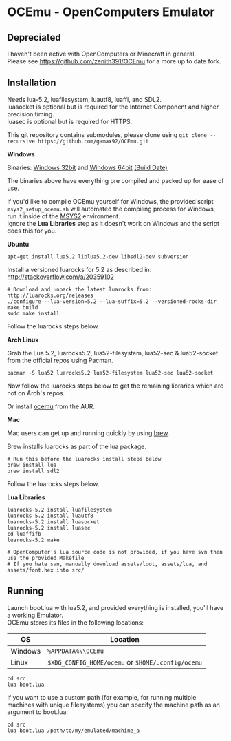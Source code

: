 OCEmu - OpenComputers Emulator
==============================

Depreciated
-----------
I haven't been active with OpenComputers or Minecraft in general.  
Please see https://github.com/zenith391/OCEmu for a more up to date fork.

Installation
------------

Needs lua-5.2, luafilesystem, luautf8, luaffi, and SDL2.  
luasocket is optional but is required for the Internet Component and higher precision timing.  
luasec is optional but is required for HTTPS.

This git repository contains submodules, please clone using `git clone --recursive https://github.com/gamax92/OCEmu.git`

**Windows**

Binaries: [Windows 32bit](https://gamax92.keybase.pub/ocemu/OCEmu-x32.zip) and [Windows 64bit](https://gamax92.keybase.pub/ocemu/OCEmu-x64.zip) [(Build Date)](https://gamax92.keybase.pub/ocemu/builddate.txt)

The binaries above have everything pre compiled and packed up for ease of use.

If you'd like to compile OCEmu yourself for Windows, the provided script ```msys2_setup_ocemu.sh``` will automated the compiling process for Windows, run it inside of the [MSYS2](https://msys2.github.io/) environment.  
Ignore the **Lua Libraries** step as it doesn't work on Windows and the script does this for you.

**Ubuntu**
```
apt-get install lua5.2 liblua5.2-dev libsdl2-dev subversion
```
Install a versioned luarocks for 5.2 as described in: http://stackoverflow.com/a/20359102
```
# Download and unpack the latest luarocks from: http://luarocks.org/releases
./configure --lua-version=5.2 --lua-suffix=5.2 --versioned-rocks-dir
make build
sudo make install
```

Follow the luarocks steps below.

**Arch Linux**

Grab the Lua 5.2, luarocks5.2, lua52-filesystem, lua52-sec & lua52-socket from the official repos using Pacman.
```
pacman -S lua52 luarocks5.2 lua52-filesystem lua52-sec lua52-socket
```

Now follow the luarocks steps below to get the remaining libraries which are not on Arch's repos.

Or install [ocemu](https://aur.archlinux.org/packages/ocemu/) from the AUR.


**Mac**

Mac users can get up and running quickly by using [brew](http://brew.sh/).

Brew installs luarocks as part of the lua package.
```
# Run this before the luarocks install steps below
brew install lua
brew install sdl2
```
Follow the luarocks steps below.

**Lua Libraries**
```
luarocks-5.2 install luafilesystem
luarocks-5.2 install luautf8
luarocks-5.2 install luasocket
luarocks-5.2 install luasec
cd luaffifb
luarocks-5.2 make

# OpenComputer's lua source code is not provided, if you have svn then use the provided Makefile
# If you hate svn, manually download assets/loot, assets/lua, and assets/font.hex into src/
```

Running
-------
Launch boot.lua with lua5.2, and provided everything is installed, you'll have a working Emulator.  
OCEmu stores its files in the following locations:

OS | Location
--- | ---
Windows | `%APPDATA%\\OCEmu`
Linux | `$XDG_CONFIG_HOME/ocemu` or `$HOME/.config/ocemu`

```
cd src
lua boot.lua
```

If you want to use a custom path (for example, for running multiple machines with unique filesystems) you can specify the machine path as an argument to boot.lua:

```
cd src
lua boot.lua /path/to/my/emulated/machine_a
```
